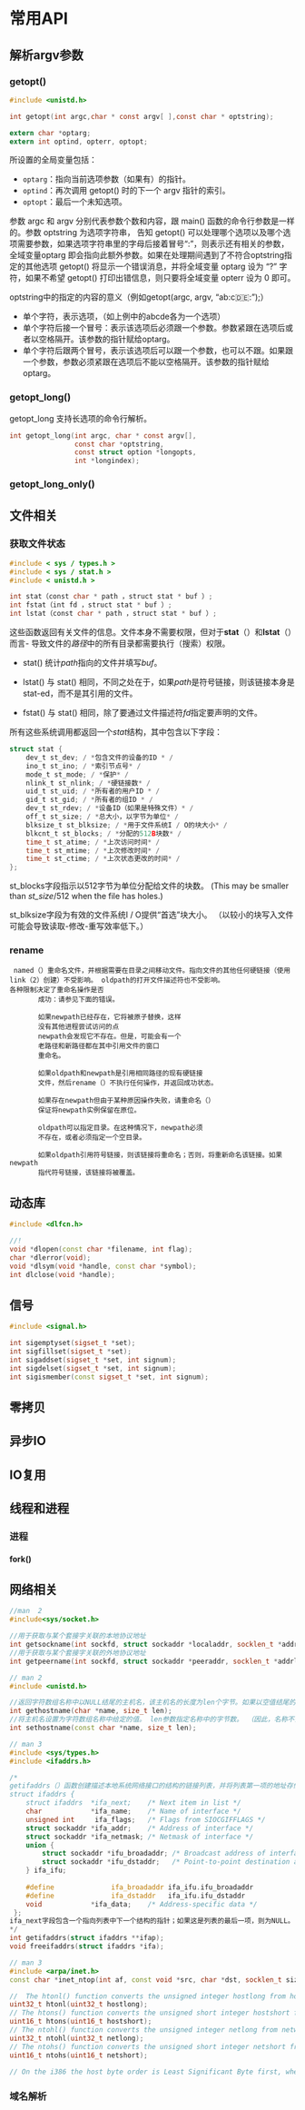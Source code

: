 # 常用API

## 解析argv参数

### getopt()

```c
#include <unistd.h>

int getopt(int argc,char * const argv[ ],const char * optstring);

extern char *optarg;
extern int optind, opterr, optopt;
```

所设置的全局变量包括：

- `optarg`：指向当前选项参数（如果有）的指针。
- `optind`：再次调用 getopt() 时的下一个 argv 指针的索引。
- `optopt`：最后一个未知选项。

参数 argc 和 argv 分别代表参数个数和内容，跟 main() 函数的命令行参数是一样的。参数 optstring 为选项字符串， 告知 getopt() 可以处理哪个选项以及哪个选项需要参数，如果选项字符串里的字母后接着冒号“:”，则表示还有相关的参数，全域变量optarg 即会指向此额外参数。如果在处理期间遇到了不符合optstring指定的其他选项 getopt() 将显示一个错误消息，并将全域变量 optarg 设为 “?” 字符，如果不希望 getopt() 打印出错信息，则只要将全域变量 opterr 设为 0 即可。

optstring中的指定的内容的意义（例如getopt(argc, argv, “ab:c:de::”);）

- 单个字符，表示选项，（如上例中的abcde各为一个选项）
- 单个字符后接一个冒号：表示该选项后必须跟一个参数。参数紧跟在选项后或者以空格隔开。该参数的指针赋给optarg。
- 单个字符后跟两个冒号，表示该选项后可以跟一个参数，也可以不跟。如果跟一个参数，参数必须紧跟在选项后不能以空格隔开。该参数的指针赋给optarg。

### getopt_long()

getopt_long 支持长选项的命令行解析。

```c
int getopt_long(int argc, char * const argv[],
                const char *optstring,
                const struct option *longopts,
                int *longindex);
```

### getopt_long_only()



## 文件相关

### 获取文件状态

```c
#include < sys / types.h >
#include < sys / stat.h >
#include < unistd.h >

int stat（const char * path ，struct stat * buf ）;
int fstat（int fd ，struct stat * buf ）;
int lstat（const char * path ，struct stat * buf ）;
```

这些函数返回有关文件的信息。文件本身不需要权限，但对于**stat**（）和**lstat**（）而言- 导致文件的*路径*中的所有目录都需要执行（搜索）权限。

* stat() 统计*path*指向的文件并填写*buf*。

* lstat() 与 stat() 相同，不同之处在于，如果*path*是符号链接，则该链接本身是stat-ed，而不是其引用的文件。

* fstat() 与 stat() 相同，除了要通过文件描述符*fd*指定要声明的文件。

所有这些系统调用都返回一个*stat*结构，其中包含以下字段：

```c
struct stat {
    dev_t st_dev; / *包含文件的设备的ID * /
    ino_t st_ino; / *索引节点号* /
    mode_t st_mode; / *保护* /
    nlink_t st_nlink; / *硬链接数* /
    uid_t st_uid; / *所有者的用户ID * /
    gid_t st_gid; / *所有者的组ID * /
    dev_t st_rdev; / *设备ID（如果是特殊文件）* /
    off_t st_size; / *总大小，以字节为单位* /
    blksize_t st_blksize; / *用于文件系统I / O的块大小* /
    blkcnt_t st_blocks; / *分配的512B块数* /
    time_t st_atime; / *上次访问时间* /
    time_t st_mtime; / *上次修改时间* /
    time_t st_ctime; / *上次状态更改的时间* /
};
```

st_blocks字段指示以512字节为单位分配给文件的块数。  (This may be smaller than *st_size*/512 when the file has holes.)

st_blksize字段为有效的文件系统I / O提供“首选”块大小。 （以较小的块写入文件可能会导致读取-修改-重写效率低下。）

### rename

     named（）重命名文件，并根据需要在目录之间移动文件。指向文件的其他任何硬链接（使用link（2）创建）不受影响。 oldpath的打开文件描述符也不受影响。
    各种限制决定了重命名操作是否
           成功：请参见下面的错误。
    
           如果newpath已经存在，它将被原子替换，这样
           没有其他进程尝试访问的点
           newpath会发现它不存在。但是，可能会有一个
           老路径和新路径都在其中引用文件的窗口
           重命名。
    
           如果oldpath和newpath是引用相同路径的现有硬链接
           文件，然后rename（）不执行任何操作，并返回成功状态。
    
           如果存在newpath但由于某种原因操作失败，请重命名（）
           保证将newpath实例保留在原位。
    
           oldpath可以指定目录。在这种情况下，newpath必须
           不存在，或者必须指定一个空目录。
    
           如果oldpath引用符号链接，则该链接将重命名；否则，将重新命名该链接。如果newpath
           指代符号链接，该链接将被覆盖。
## 动态库

```C++
#include <dlfcn.h>

//! 
void *dlopen(const char *filename, int flag);
char *dlerror(void);
void *dlsym(void *handle, const char *symbol);
int dlclose(void *handle);
```

## 信号

```C++
#include <signal.h>

int sigemptyset(sigset_t *set);
int sigfillset(sigset_t *set);
int sigaddset(sigset_t *set, int signum);
int sigdelset(sigset_t *set, int signum);
int sigismember(const sigset_t *set, int signum);
```



## 零拷贝

## 异步IO

## IO复用

## 线程和进程

### 进程



#### fork()



## 网络相关

```C++
//man  2
#include<sys/socket.h>

//用于获取与某个套接字关联的本地协议地址
int getsockname(int sockfd, struct sockaddr *localaddr, socklen_t *addrlen);
//用于获取与某个套接字关联的外地协议地址
int getpeername(int sockfd, struct sockaddr *peeraddr, socklen_t *addrlen);
```

```C++
// man 2
#include <unistd.h> 

//返回字符数组名称中以NULL结尾的主机名，该主机名的长度为len个字节。如果以空值结尾的主机名太大而无法容纳，则该名称将被截断，并且不会返回错误（但请参见下面的注释）。 POSIX.1说，如果发生这种截断，则不确定返回的缓冲区是否包含终止的空字节。
int gethostname(char *name, size_t len);
//将主机名设置为字符数组名称中给定的值。 len参数指定名称中的字节数。 （因此，名称不需要终止的空字节。）
int sethostname(const char *name, size_t len);
```

```C++
// man 3
#include <sys/types.h>
#include <ifaddrs.h>

/*
getifaddrs（）函数创建描述本地系统网络接口的结构的链接列表，并将列表第一项的地址存储在* ifap中。该列表由ifaddrs结构组成，定义如下：
struct ifaddrs {
	struct ifaddrs  *ifa_next;    /* Next item in list */
    char            *ifa_name;    /* Name of interface */
    unsigned int     ifa_flags;   /* Flags from SIOCGIFFLAGS */
    struct sockaddr *ifa_addr;    /* Address of interface */
    struct sockaddr *ifa_netmask; /* Netmask of interface */
    union {
   		struct sockaddr *ifu_broadaddr; /* Broadcast address of interface */
     	struct sockaddr *ifu_dstaddr;   /* Point-to-point destination address */
   	} ifa_ifu;
    
	#define              ifa_broadaddr ifa_ifu.ifu_broadaddr
    #define              ifa_dstaddr   ifa_ifu.ifu_dstaddr
    void            *ifa_data;    /* Address-specific data */
 };
ifa_next字段包含一个指向列表中下一个结构的指针；如果这是列表的最后一项，则为NULL。 ifa_name指向以空值终止的接口名称。 ifa_flags字段包含接口标志，由SIOCGIFFLAGS ioctl（2）操作返回（有关这些标志的列表，请参见netdevice（7））。 ifa_addr字段指向包含接口地址的结构。 （应咨询sa_family子字段以确定地址结构的格式。）此字段可能包含空指针。 ifa_netmask字段指向包含与ifa_addr关联的网络掩码的结构（如果适用于地址族）。该字段可以包含空指针。根据是否在ifa_flags中设置了IFF_BROADCAST或IFF_POINTOPOINT位（一次只能设置一个），ifa_broadaddr将包含与ifa_addr关联的广播地址（如果适用于地址族）或ifa_dstaddr将包含与ifa_addr相关的广播地址。点对点接口。 ifa_data字段指向一个包含地址族特定数据的缓冲区。如果此接口没有此类数据，则此字段可以为NULL。由getifaddrs（）返回的数据是动态分配的，应在不再需要时使用freeifaddrs（）释放。
*/
int getifaddrs(struct ifaddrs **ifap);
void freeifaddrs(struct ifaddrs *ifa);
```

```C++
// man 3
#include <arpa/inet.h>
const char *inet_ntop(int af, const void *src, char *dst, socklen_t size);

//  The htonl() function converts the unsigned integer hostlong from host byte order to network byte order.
uint32_t htonl(uint32_t hostlong);
// The htons() function converts the unsigned short integer hostshort from host byte order to network byte order.
uint16_t htons(uint16_t hostshort);
// The ntohl() function converts the unsigned integer netlong from network byte order to host byte order.
uint32_t ntohl(uint32_t netlong);
// The ntohs() function converts the unsigned short integer netshort from network byte order to host byte order.
uint16_t ntohs(uint16_t netshort);

// On the i386 the host byte order is Least Significant Byte first, whereas the network byte order, as used on the Internet, is Most Significant Byte first.
```





### 域名解析

